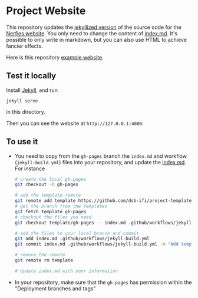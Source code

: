 # Project Website

This repository updates the [jekyllized version](https://github.com/shunzh/project_website) of the source code for the [Nerfies website](https://nerfies.github.io).
You only need to change the content of [index.md](/index.md). 
It's possible to only write in markdown, but you can also use HTML to achieve fancier effects.

Here is this repository [example website](https://dsb-ifi.github.io/project-template/).

## Test it locally

Install [Jekyll](https://jekyllrb.com/docs/installation/), and run
```
jekyll serve
```
in this directory.

Then you can see the website at `http://127.0.0.1:4000`.

## To use it

- You need to copy from the `gh-pages` branch the `index.md` and workflow (`jekyll-build.yml`) files into your repository, and update the [index.md](/index.md).  For instance
  ```bash
  # create the local gh-pages
  git checkout -b gh-pages

  # add the template remote
  git remote add template https://github.com/dsb-ifi/project-template.git
  # get the branch from the templates
  git fetch template gh-pages
  # checkout the files you need
  git checkout template/gh-pages -- index.md .github/workflows/jekyll-build.yml

  # add the files to your local branch and commit
  git add index.md .github/workflows/jekyll-build.yml
  git commit index.md .github/workflows/jekyll-build.yml -m "Add template files"
  
  # remove the remote
  git remote rm template

  # Update index.md with your information
  ```
- In your repository, make sure that the `gh-pages` has permission within the "Deployment branches and tags"